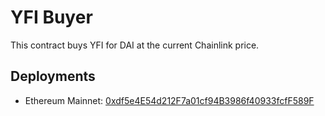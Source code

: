 # YFI Buyer

This contract buys YFI for DAI at the current Chainlink price.

## Deployments

- Ethereum Mainnet: [0xdf5e4E54d212F7a01cf94B3986f40933fcfF589F](https://etherscan.io/address/0xdf5e4e54d212f7a01cf94b3986f40933fcff589f#code)
